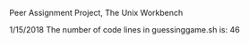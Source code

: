 Peer Assignment Project, The Unix Workbench

1/15/2018 The number of code lines in guessinggame.sh is: 46
